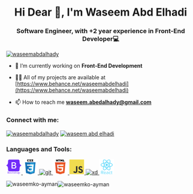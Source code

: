 <h1 align="center">Hi Dear 👋, I'm Waseem Abd Elhadi</h1>
<h3 align="center">Software Engineer, with +2 year experience in Front-End Developer💻</h3>

<p align="left"> <a href="https://twitter.com/waseemabdalhady" target="blank"><img src="https://img.shields.io/twitter/follow/waseemabdalhady?logo=twitter&style=for-the-badge" alt="waseemabdalhady" /></a> </p>

- 🔭 I’m currently working on **Front-End Development**

- 👨‍💻 All of my projects are available at [https://www.behance.net/waseemabdelhadi](https://www.behance.net/waseemabdelhadi)

- 📫 How to reach me **waseem.abedalhady@gmail.com**

<h3 align="left">Connect with me:</h3>
<p align="left">
<a href="https://twitter.com/waseemabdalhady" target="blank"><img align="center" src="https://raw.githubusercontent.com/rahuldkjain/github-profile-readme-generator/master/src/images/icons/Social/twitter.svg" alt="waseemabdalhady" height="30" width="40" /></a>
<a href="https://www.linkedin.com/in/waseem-abd-elhadi-1b293624b/" target="blank"><img align="center" src="https://raw.githubusercontent.com/rahuldkjain/github-profile-readme-generator/master/src/images/icons/Social/linked-in-alt.svg" alt="waseem abd elhadi" height="30" width="40" /></a>
</p>

<h3 align="left">Languages and Tools:</h3>
<p align="left"> <a href="https://getbootstrap.com" target="_blank" rel="noreferrer"> <img src="https://raw.githubusercontent.com/devicons/devicon/master/icons/bootstrap/bootstrap-plain-wordmark.svg" alt="bootstrap" width="40" height="40"/> </a> <a href="https://www.w3schools.com/css/" target="_blank" rel="noreferrer"> <img src="https://raw.githubusercontent.com/devicons/devicon/master/icons/css3/css3-original-wordmark.svg" alt="css3" width="40" height="40"/> </a> <a href="https://git-scm.com/" target="_blank" rel="noreferrer"> <img src="https://www.vectorlogo.zone/logos/git-scm/git-scm-icon.svg" alt="git" width="40" height="40"/> </a> <a href="https://www.w3.org/html/" target="_blank" rel="noreferrer"> <img src="https://raw.githubusercontent.com/devicons/devicon/master/icons/html5/html5-original-wordmark.svg" alt="html5" width="40" height="40"/> </a> <a href="https://developer.mozilla.org/en-US/docs/Web/JavaScript" target="_blank" rel="noreferrer"> <img src="https://raw.githubusercontent.com/devicons/devicon/master/icons/javascript/javascript-original.svg" alt="javascript" width="40" height="40"/> </a> <a href="https://www.adobe.com/products/xd.html" target="_blank" rel="noreferrer"> <img src="https://cdn.worldvectorlogo.com/logos/adobe-xd.svg" alt="xd" width="40" height="40"/> </a>
<a href="https://reactjs.org/" target="_blank" rel="noreferrer"> <img src="https://raw.githubusercontent.com/devicons/devicon/master/icons/react/react-original-wordmark.svg" alt="react" width="40" height="40"/> </a> </p>

<p><img align="left" src="https://github-readme-stats.vercel.app/api/top-langs?username=waseemko-ayman&show_icons=true&locale=en&layout=compact" alt="waseemko-ayman" /></p>

<p><img align="center" src="https://github-readme-streak-stats.herokuapp.com/?user=waseemko-ayman&" alt="waseemko-ayman" /></p>

